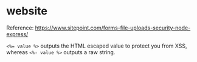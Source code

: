 # website

Reference: https://www.sitepoint.com/forms-file-uploads-security-node-express/

```<%= value %>``` outputs the HTML escaped value to protect you from XSS, whereas ```<%- value %>``` outputs a raw string.